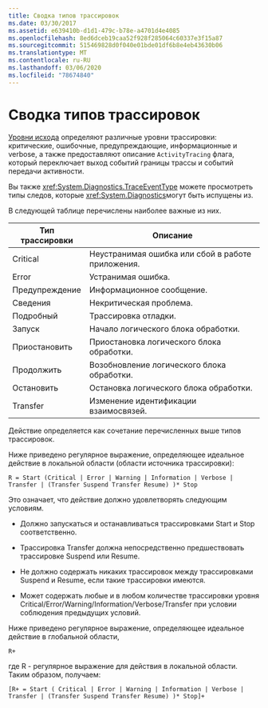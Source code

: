 ```yaml
---
title: Сводка типов трассировок
ms.date: 03/30/2017
ms.assetid: e639410b-d1d1-479c-b78e-a4701d4e4085
ms.openlocfilehash: 8ed6dceb19caa52f928f285064c60337e3f15a87
ms.sourcegitcommit: 515469828d0f040e01bde01df6b8e4eb43630b06
ms.translationtype: MT
ms.contentlocale: ru-RU
ms.lasthandoff: 03/06/2020
ms.locfileid: "78674840"
---
```

# <a name="trace-type-summary"></a>Сводка типов трассировок
[Уровни исхода](xref:System.Diagnostics.SourceLevels) определяют различные уровни трассировки: критические, ошибочные, предупреждающие, информационные и verbose, а также предоставляют описание `ActivityTracing` флага, который переключает выход событий границы трассы и событий передачи активности.  
  
 Вы также <xref:System.Diagnostics.TraceEventType> можете просмотреть типы следов, которые <xref:System.Diagnostics>могут быть испущены из.  
  
 В следующей таблице перечислены наиболее важные из них.  
  
|Тип трассировки|Описание|  
|----------------|-----------------|  
|Critical|Неустранимая ошибка или сбой в работе приложения.|  
|Error|Устранимая ошибка.|  
|Предупреждение|Информационное сообщение.|  
|Сведения|Некритическая проблема.|  
|Подробный|Трассировка отладки.|  
|Запуск|Начало логического блока обработки.|  
|Приостановить|Приостановка логического блока обработки. |  
|Продолжить|Возобновление логического блока обработки. |  
|Остановить|Остановка логического блока обработки. |  
|Transfer|Изменение идентификации взаимосвязей.|  
  
 Действие определяется как сочетание перечисленных выше типов трассировок.  
  
 Ниже приведено регулярное выражение, определяющее идеальное действие в локальной области (области источника трассировки):  
  
 `R = Start (Critical | Error | Warning | Information | Verbose | Transfer | (Transfer Suspend Transfer Resume) )* Stop`  
  
 Это означает, что действие должно удовлетворять следующим условиям.  
  
- Должно запускаться и останавливаться трассировками Start и Stop соответственно.  
  
- Трассировка Transfer должна непосредственно предшествовать трассировке Suspend или Resume.  
  
- Не должно содержать никаких трассировок между трассировками Suspend и Resume, если такие трассировки имеются.  
  
- Может содержать любые и в любом количестве трассировки уровня Critical/Error/Warning/Information/Verbose/Transfer при условии соблюдения предыдущих условий.  
  
 Ниже приведено регулярное выражение, определяющее идеальное действие в глобальной области,  
  
`R+`  
  
 где R - регулярное выражение для действия в локальной области. Таким образом, получаем:  
  
`[R+ = Start ( Critical | Error | Warning | Information | Verbose | Transfer | (Transfer Suspend Transfer Resume) )* Stop]+`
